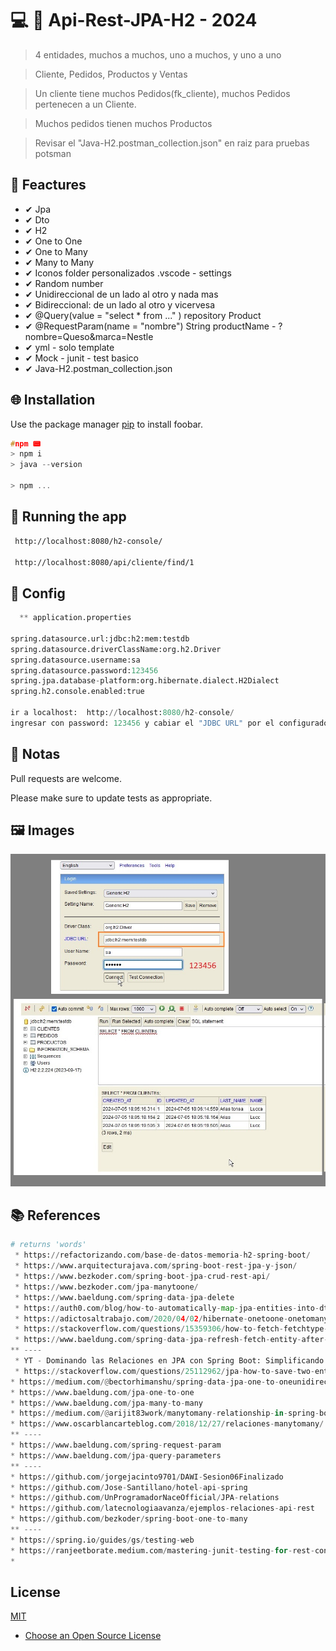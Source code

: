 

# 💻 💎 Api-Rest-JPA-H2 - 2024

> 4 entidades, muchos a muchos, uno a muchos, y uno a uno

>Cliente, Pedidos, Productos y Ventas

>Un cliente tiene muchos Pedidos(fk_cliente), muchos Pedidos pertenecen a un Cliente.

>Muchos pedidos tienen muchos Productos

> Revisar el "Java-H2.postman_collection.json" en raiz para pruebas potsman

## 📌 Feactures

 * ✔ Jpa
 * ✔ Dto
 * ✔ H2
 * ✔ One to One
 * ✔ One to Many
 * ✔ Many to Many
 * ✔ Iconos folder personalizados .vscode - settings
 * ✔ Random number
 * ✔ Unidireccional de un lado al otro y nada mas
 * ✔ Bidireccional: de un lado al otro y vicervesa
 * ✔ @Query(value = "select * from ..." ) repository Product
 * ✔ @RequestParam(name = "nombre") String productName - ?nombre=Queso&marca=Nestle
 * ✔ yml - solo template
 * ✔ Mock - junit - test basico
 * ✔ Java-H2.postman_collection.json

## 🌐 Installation

Use the package manager [pip](https://pip.pypa.io/en/stable/) to install foobar.

```c
#npm 📟
> npm i
> java --version

> npm ...
```

## 🔰 Running the app

```bash
 http://localhost:8080/h2-console/

 http://localhost:8080/api/cliente/find/1

```

## 📐 Config
```python
  ** application.properties

spring.datasource.url:jdbc:h2:mem:testdb
spring.datasource.driverClassName:org.h2.Driver
spring.datasource.username:sa
spring.datasource.password:123456
spring.jpa.database-platform:org.hibernate.dialect.H2Dialect
spring.h2.console.enabled:true

ir a localhost:  http://localhost:8080/h2-console/
ingresar con password: 123456 y cabiar el "JDBC URL" por el configurado.

```

## 📝 Notas

Pull requests are welcome.

Please make sure to update tests as appropriate.

## 🖼 Images
  <img src=main.jpg alt="Main"/>

## 📚 References

```python
# returns 'words'
 * https://refactorizando.com/base-de-datos-memoria-h2-spring-boot/
 * https://www.arquitecturajava.com/spring-boot-rest-jpa-y-json/
 * https://www.bezkoder.com/spring-boot-jpa-crud-rest-api/
 * https://www.bezkoder.com/jpa-manytoone/
 * https://www.baeldung.com/spring-data-jpa-delete
 * https://auth0.com/blog/how-to-automatically-map-jpa-entities-into-dtos-in-spring-boot-using-mapstruct/
 * https://adictosaltrabajo.com/2020/04/02/hibernate-onetoone-onetomany-manytoone-y-manytomany/
 * https://stackoverflow.com/questions/15359306/how-to-fetch-fetchtype-lazy-associations-with-jpa-and-hibernate-in-a-spring-cont
 * https://www.baeldung.com/spring-data-jpa-refresh-fetch-entity-after-save
** ----
 * YT - Dominando las Relaciones en JPA con Spring Boot: Simplificando tus conexiones a bases de datos
 * https://stackoverflow.com/questions/25112962/jpa-how-to-save-two-entities-that-have-one-to-one-relation
* https://medium.com/@bectorhimanshu/spring-data-jpa-one-to-oneunidirectional-relationship-0c6199bc6e8a
* https://www.baeldung.com/jpa-one-to-one
* https://www.baeldung.com/jpa-many-to-many
* https://medium.com/@arijit83work/manytomany-relationship-in-spring-boot-with-hibernate-and-jpa-35d7b4fdf3bf
* https://www.oscarblancarteblog.com/2018/12/27/relaciones-manytomany/
** ----
* https://www.baeldung.com/spring-request-param
* https://www.baeldung.com/jpa-query-parameters
** ----
* https://github.com/jorgejacinto9701/DAWI-Sesion06Finalizado
* https://github.com/Jose-Santillano/hotel-api-spring
* https://github.com/UnProgramadorNaceOfficial/JPA-relations
* https://github.com/latecnologiaavanza/ejemplos-relaciones-api-rest
* https://github.com/bezkoder/spring-boot-one-to-many
** ----
* https://spring.io/guides/gs/testing-web
* https://ranjeetborate.medium.com/mastering-junit-testing-for-rest-controllers-458d9629bf31
* 
```

## License

[MIT](https://choosealicense.com/licenses/mit/)

* [Choose an Open Source License](https://choosealicense.com)
